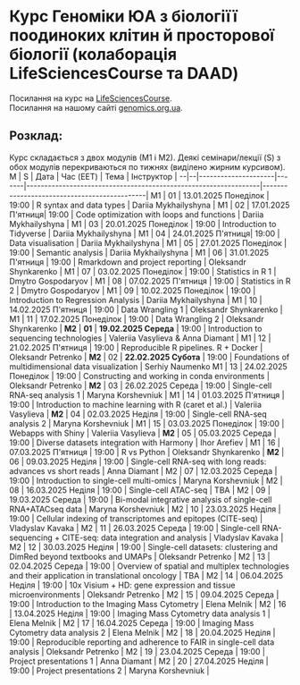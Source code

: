 # Курс Геноміки ЮА з біологіїї поодиноких клітин й просторової біології (колаборація LifeSciencesCourse та DAAD)

Посилання на курс на [LifeSciencesCourse](http://lifesciencescourse.org/en/introduction-r-and-rna-sequencing).  
Посилання на нашому сайті [genomics.org.ua](https://genomics.org.ua/tag/2025-scrnaseq-spatial/).

## Розклад:
Курс складається з двох модулів (М1 і М2). Деякі семінари/лекції (S) з обох модулів перекриваються по тижнях (виділено жирним курсивом).
M | S | Дата                | Час (EET)   | Тема                                                            | Інструктор                                    |
--|--|---------------------|-------|-----------------------------------------------------------------|---------------------------------------------|
M1 | 01 | 13.01.2025 Понеділок | 19:00 | R syntax and data types                                           | Dariia Mykhailyshyna                           |
M1 | 02 | 17.01.2025 П'ятниця| 19:00 | Code optimization with loops and functions                                          | Dariia Mykhailyshyna                          |
M1 | 03 | 20.01.2025 Понеділок | 19:00 | Introduction to Tidyverse                 | Dariia Mykhailyshyna                             |
M1 | 04 | 24.01.2025 П'ятниця| 19:00 | Data visualisation               | Dariia Mykhailyshyna                             |
M1 | 05 | 27.01.2025 Понеділок | 19:00 | Semantic analysis                            | Dariia Mykhailyshyna                           |
M1 | 06 | 31.01.2025 П'ятниця | 19:00 | Rmarkdown and project reporting                            | Oleksandr Shynkarenko                           |
M1 | 07 | 03.02.2025 Понеділок | 19:00 | Statistics in R 1                            | Dmytro Gospodaryov                           |
M1 | 08 | 07.02.2025 П'ятниця | 19:00 | Statistics in R 2                            | Dmytro Gospodaryov                           |
M1 | 09 | 10.02.2025 Понеділок | 19:00 | Introduction to Regression Analysis | Dariia Mykhailyshyna                           |
M1 | 10 | 14.02.2025 П'ятниця | 19:00 | Data Wrangling 1                            | Oleksandr Shynkarenko                           |
M1 | 11 | 17.02.2025 Понеділок | 19:00 | Data Wrangling 2                            | Oleksandr Shynkarenko                           |
**M2** | **01** | **19.02.2025 Середа** | 19:00 | Introduction to sequencing technologies                             | Valeriia Vasylieva & Anna Diamant                           |
M1 | 12 | 21.02.2025 П'ятниця | 19:00 | Reproducible R pipelines. R + Docker                            | Oleksandr Petrenko                           |
**M2** | 02 | **22.02.2025 Субота** | 19:00 |  Foundations of multidimensional data visualization                             | Serhiy Naumenko
M1 | 13 | 24.02.2025 Понеділок | 19:00 | Constructing and working in conda environments                            | Oleksandr Petrenko                           |
**M2** | 03 | 26.02.2025 Середа | 19:00 |  Single-cell RNA-seq analysis 1 | Maryna Korshevniuk |
M1 | 14 | 01.03.2025 П'ятниця | 19:00 | Introduction to machine learning with R (caret et al.)                            | Valeriia Vasylieva                           |
**M2** | 04 | 02.03.2025 Неділя | 19:00 |  Single-cell RNA-seq analysis 2 | Maryna Korshevniuk |
M1 | 15 | 03.03.2025 Понеділок | 19:00 | Webapps with Shiny                            | Valeriia Vasylieva                           |
**M2** | 05 | 05.03.2025 Середа | 19:00 |  Diverse datasets integration with Harmony | Ihor Arefiev |
M1 | 16 | 07.03.2025 П'ятниця | 19:00 | R vs Python                            | Oleksandr Shynkarenko |
**M2** | 06 | 09.03.2025 Неділя | 19:00 |  Single-cell RNA-seq with long reads: advances vs short reads | Anna Diamant |
M2 | 07 | 12.03.2025 Середа | 19:00 |  Introduction to single-cell multi-omics | Maryna Korshevniuk |
M2 | 08 | 16.03.2025 Неділя | 19:00 | Single-cell ATAC-seq  | TBA |
M2 | 09 | 19.03.2025 Середа | 19:00 |  Bi-modal integrative analysis of single-cell RNA+ATACseq data | Maryna Korshevniuk |
M2 | 10 | 23.03.2025 Неділя | 19:00 | Cellular indexing of transcriptomes and epitopes (CITE-seq)  | Vladyslav Kavaka |
M2 | 11 | 26.03.2025 Середа | 19:00 |  Single-cell RNA-sequencing + CITE-seq: data integration and analysis | Vladyslav Kavaka |
M2 | 12 | 30.03.2025 Неділя | 19:00 | Single-cell datasets: clustering and DimRed beyond textbooks and UMAPs  | Oleksandr Petrenko |
M2 | 13 | 02.04.2025 Середа | 19:00 |  Overview of spatial and multiplex technologies and their application in translational oncology | TBA |
M2 | 14 | 06.04.2025 Неділя | 19:00 | 10x Visium + HD: gene expression and tissue microenvironments  | Oleksandr Petrenko |
M2 | 15 | 09.04.2025 Середа | 19:00 | Introduction to the Imaging Mass Cytometry  | Elena Melnik |
M2 | 16 | 13.04.2025 Неділя | 19:00 |  Imaging Mass Cytometry data analysis 1 | Elena Melnik |
M2 | 17 | 16.04.2025 Середа | 19:00 |   Imaging Mass Cytometry data analysis 2 | Elena Melnik |
M2 | 18 | 20.04.2025 Неділя | 19:00 | Reproducible reporting and adherence to FAIR in single-cell data analysis  | Oleksandr Petrenko |
M2 | 19 | 23.04.2025 Середа | 19:00 |  Project presentations 1  | Anna Diamant |
M2 | 20 | 27.04.2025 Неділя | 19:00 |  Project presentations 2  | Maryna Korshevniuk |

